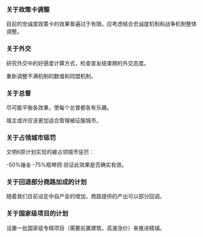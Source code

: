 ### 关于政策卡调整

目前的忠诚度政策卡的效果普遍过于有限。应考虑结合忠诚度机制和战争机制整体调整。

### 关于外交

研究外交中的好感度计算方式，检查宣友结束期的外交态度。

重新调整不满机制的数值和同盟机制。

### 关于总督

尽可能平衡各效果，使每个总督都各有乐趣。

城主或许应该更加适合管理被征服城市。

### 关于占领城市惩罚

文明6原计划实现的被占领城市惩罚：

-50%锤金 -75%瓶琴鸽 验证此效果是否确实有效。

### 关于回退部分商路加成的计划

随着我们目前设定中自产金的增加，商路提供的产出可以部分回调。

### 关于国家级项目的计划

设置一批国家级专精项目（需要前置建筑，高速涨价）来推进精铺。